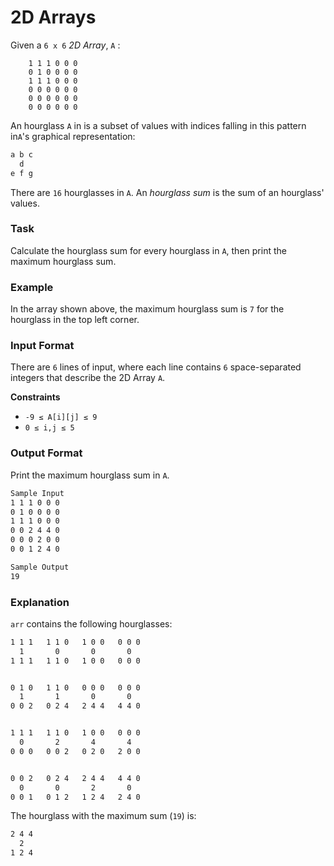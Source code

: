 # 2D Arrays

Given a `6 x 6` *2D Array*, `A` :
```angular2html
    1 1 1 0 0 0
    0 1 0 0 0 0
    1 1 1 0 0 0
    0 0 0 0 0 0
    0 0 0 0 0 0
    0 0 0 0 0 0
```

An hourglass `A` in is a subset of values with indices falling in this pattern in`A`'s graphical representation:
```markdown
a b c
  d 
e f g
```
 There are `16` hourglasses in `A`. An *hourglass sum* is the sum of an hourglass' values. 

### Task
Calculate the hourglass sum for every hourglass in `A`, then print the maximum hourglass sum. 

### Example

In the array shown above, the maximum hourglass sum is `7` for the hourglass in the top left corner.

### Input Format

There are `6` lines of input, where each line contains `6` space-separated integers that describe the 2D Array `A`.

**Constraints**

- `-9 ≤ A[i][j] ≤ 9`
- `0 ≤ i,j ≤ 5`

### Output Format
Print the maximum hourglass sum in `A`.
```markdown
Sample Input
1 1 1 0 0 0
0 1 0 0 0 0
1 1 1 0 0 0
0 0 2 4 4 0
0 0 0 2 0 0
0 0 1 2 4 0 

Sample Output
19
```

### Explanation

`arr` contains the following hourglasses:
```markdown
1 1 1   1 1 0   1 0 0   0 0 0
  1       0       0       0
1 1 1   1 1 0   1 0 0   0 0 0


0 1 0   1 1 0   0 0 0   0 0 0
  1       1       0       0
0 0 2   0 2 4   2 4 4   4 4 0


1 1 1   1 1 0   1 0 0   0 0 0
  0       2       4       4
0 0 0   0 0 2   0 2 0   2 0 0


0 0 2   0 2 4   2 4 4   4 4 0
  0       0       2       0
0 0 1   0 1 2   1 2 4   2 4 0
``` 
The hourglass with the maximum sum (`19`) is:
```markdown
2 4 4
  2
1 2 4
```

